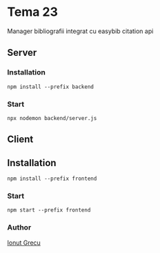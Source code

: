 # Tema 23
Manager bibliografii integrat cu easybib citation api

## Server
### Installation
`npm install --prefix backend`

### Start
`npx nodemon backend/server.js`

## Client
## Installation
`npm install --prefix frontend`

### Start
`npm start --prefix frontend`

### Author
[Ionut Grecu](https://grecu.eu)